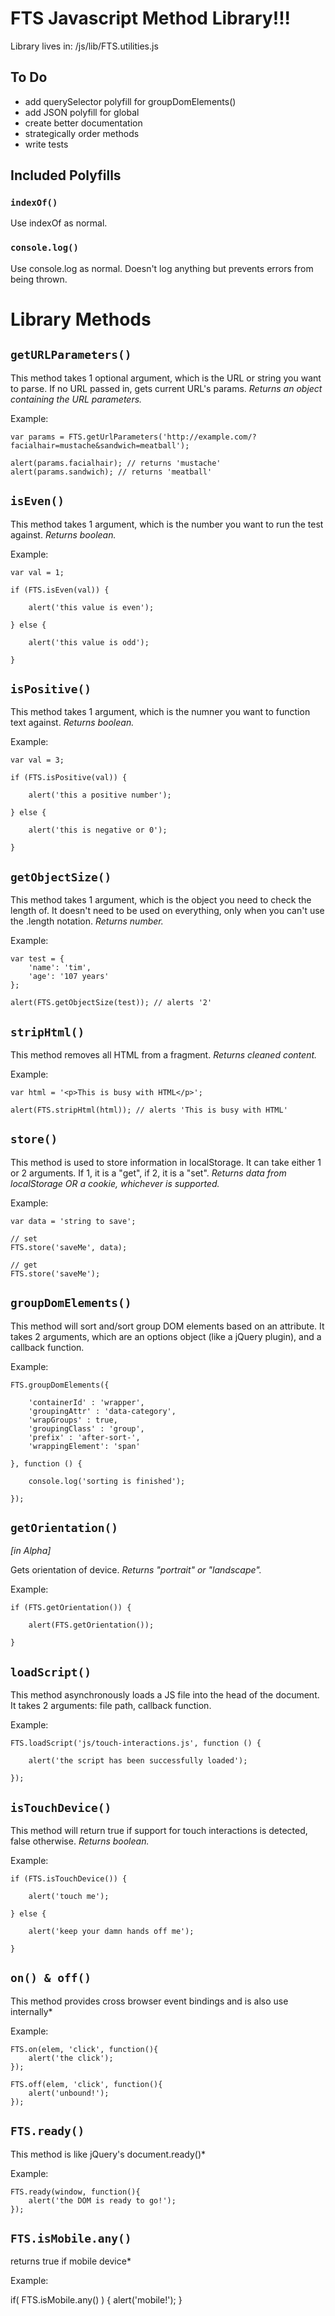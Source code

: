 # FTS Javascript Method Library!!!

Library lives in: <root>/js/lib/FTS.utilities.js


## To Do
- add querySelector polyfill for groupDomElements()
- add JSON polyfill for global
- create better documentation
- strategically order methods
- write tests

## Included Polyfills

### `indexOf()`
Use indexOf as normal.


### `console.log()`
Use console.log as normal. Doesn't log anything but prevents errors from being thrown.

# Library Methods

## `getURLParameters()`
    
This method takes 1 optional argument, which is the URL or string you want to parse. If no URL passed in, gets current URL's params. *Returns an object containing the URL parameters.*

Example:

    var params = FTS.getUrlParameters('http://example.com/?facialhair=mustache&sandwich=meatball');

    alert(params.facialhair); // returns 'mustache'
    alert(params.sandwich); // returns 'meatball'
        
## `isEven()`

This method takes 1 argument, which is the number you want to run the test against. *Returns boolean.*

Example:
    
    var val = 1;
    
    if (FTS.isEven(val)) {
    
        alert('this value is even');
    
    } else {
    
        alert('this value is odd');
    
    }
        
## `isPositive()`
    
This method takes 1 argument, which is the numner you want to function text against. *Returns boolean.*

Example:

    var val = 3;
    
    if (FTS.isPositive(val)) {
        
        alert('this a positive number');
        
    } else {
    
        alert('this is negative or 0');
    
    }
        
## `getObjectSize()`
    
This method takes 1 argument, which is the object you need to check the length of. It doesn't need to be used on everything, only when you can't use the .length notation. *Returns number.*
        
Example:
        
    var test = {
        'name': 'tim',
        'age': '107 years'
    };
    
    alert(FTS.getObjectSize(test)); // alerts '2'


## `stripHtml()`

This method removes all HTML from a fragment. *Returns cleaned content.*

Example: 
    
    var html = '<p>This is busy with HTML</p>';
    
    alert(FTS.stripHtml(html)); // alerts 'This is busy with HTML'
        
## `store()`
    
This method is used to store information in localStorage. It can take either 1 or 2 arguments. If 1, it is a "get", if 2, it is a "set". *Returns data from localStorage OR a cookie, whichever is supported.*
        
Example: 

    var data = 'string to save';
    
    // set
    FTS.store('saveMe', data);
    
    // get
    FTS.store('saveMe');
        
## `groupDomElements()`
        
This method will sort and/sort group DOM elements based on an attribute. It takes 2 arguments, which are an options object (like a jQuery plugin), and a callback function.
        
Example:

    FTS.groupDomElements({

        'containerId' : 'wrapper',
        'groupingAttr' : 'data-category',
        'wrapGroups' : true,
        'groupingClass' : 'group',
        'prefix' : 'after-sort-',
        'wrappingElement': 'span'
    
    }, function () {

        console.log('sorting is finished');

    });
        
## `getOrientation()`
*[in Alpha]*
    
Gets orientation of device. *Returns "portrait" or "landscape".*
        
Example:

    if (FTS.getOrientation()) {

        alert(FTS.getOrientation());

    }
        
## `loadScript()`
    
This method asynchronously loads a JS file into the head of the document. It takes 2 arguments: file path, callback function.
        
Example: 

    FTS.loadScript('js/touch-interactions.js', function () {

        alert('the script has been successfully loaded');

    });
        
## `isTouchDevice()`
        
This method will return true if support for touch interactions is detected, false otherwise. *Returns boolean.*

Example:

    if (FTS.isTouchDevice()) {

        alert('touch me');

    } else {

        alert('keep your damn hands off me');

    }
    
## `on() & off()`
        
This method provides cross browser event bindings and is also use internally*

Example:

    FTS.on(elem, 'click', function(){
        alert('the click');
    });
    
    FTS.off(elem, 'click', function(){
        alert('unbound!');
    });

## `FTS.ready()`

This method is like jQuery's document.ready()*

Example:

    FTS.ready(window, function(){
        alert('the DOM is ready to go!');
    });
    
## `FTS.isMobile.any()`

returns true if mobile device*

Example:

   if( FTS.isMobile.any() ) {
        alert('mobile!');
   }